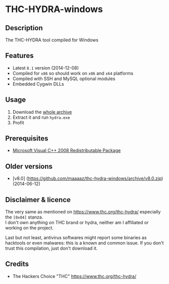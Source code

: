 THC-HYDRA-windows
=================

Description
-----------
The THC-HYDRA tool compiled for Windows

Features
--------
* Latest `8.1` version (2014-12-08)
* Compiled for `x86` so should work on `x86` and `x64` platforms
* Compiled with SSH and MySQL optional modules
* Embedded Cygwin DLLs 

Usage
-----
1. Download the [whole archive](https://github.com/maaaaz/thc-hydra-windows/archive/master.zip)
2. Extract it and run `hydra.exe`
3. Profit

Prerequisites
-------------
* [Microsoft Visual C++ 2008 Redistributable Package](https://www.microsoft.com/en-us/download/details.aspx?id=29)

Older versions
--------------
* [v8.0] (https://github.com/maaaaz/thc-hydra-windows/archive/v8.0.zip) (2014-06-12)

Disclaimer & licence 
---------------------
The very same as mentioned on https://www.thc.org/thc-hydra/ especially the `[0x04]` stanza.  
I don't own anything on THC brand or hydra, neither am I affiliated or working on the project.  

Last but not least, antivirus softwares might report some binaries as hacktools or even malwares: this is a known and common issue. If you don't trust this compilation, just don't download it.

Credits
-------
* The Hackers Choice "THC" https://www.thc.org/thc-hydra/